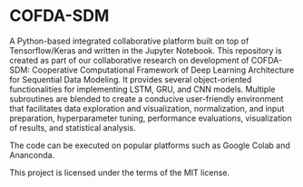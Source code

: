 # COFDA-SDM
 A Python-based integrated collaborative platform built on top of Tensorflow/Keras and written in the Jupyter Notebook.
This repository is created as part of our collaborative research on development of COFDA-SDM: Cooperative  Computational 
Framework of Deep Learning Architecture  for Sequential Data Modeling. It provides several object-oriented functionalities for implementing
LSTM, GRU, and CNN models. Multiple subroutines are blended to create a conducive user-friendly environment that facilitates
data exploration and visualization, normalization, and input preparation, hyperparameter tuning, performance
evaluations, visualization of results, and statistical analysis.

The code can be executed on popular platforms such as Google Colab and Ananconda.

This project is licensed under the terms of the MIT license.
